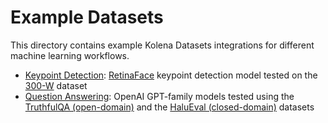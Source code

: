 # Example Datasets

This directory contains example Kolena Datasets integrations for different machine learning workflows.

- [Keypoint Detection](./keypoint_detection): [RetinaFace](https://github.com/serengil/retinaface) keypoint detection
  model tested on the [300-W](https://ibug.doc.ic.ac.uk/resources/300-W/) dataset
- [Question Answering](./question_answering): OpenAI GPT-family models tested using the
  [TruthfulQA (open-domain)](https://github.com/sylinrl/TruthfulQA) and the
  [HaluEval (closed-domain)](https://github.com/RUCAIBox/HaluEval/tree/main/evaluation) datasets
